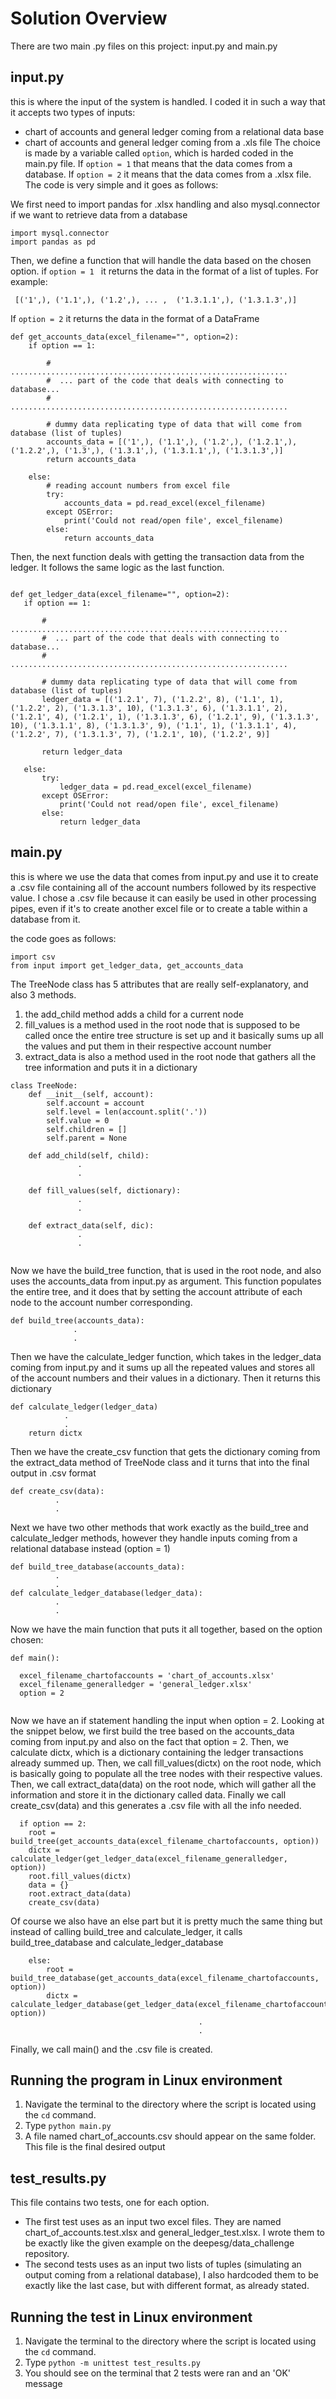 # Solution Overview

There are two main .py files on this project: input.py and main.py 

## input.py
this is where the input of the system is handled. I coded it in such a way that it accepts two types of inputs: 
- chart of accounts and general ledger coming from a relational data base 
- chart of accounts and general ledger coming from a .xls file
The choice is made by a variable called ```option```, which is harded coded in the main.py file. If ```option = 1``` that means that the data comes from a database. If ```option = 2``` it means that the data comes from a .xlsx file.
The code is very simple and it goes as follows:

We first need to import pandas for .xlsx handling and also mysql.connector if we want to retrieve data from a database
```
import mysql.connector
import pandas as pd
```
Then, we define a function that will handle the data based on the chosen option. if ```option = 1 ``` it returns the data in the format of a list of tuples. For example:
```
 [('1',), ('1.1',), ('1.2',), ... ,  ('1.3.1.1',), ('1.3.1.3',)]
```

If ```option = 2``` it returns the data in the format of a DataFrame
```
def get_accounts_data(excel_filename="", option=2):
    if option == 1:
        
        #  ..............................................................
        #  ... part of the code that deals with connecting to database...
        #  ..............................................................

        # dummy data replicating type of data that will come from database (list of tuples)
        accounts_data = [('1',), ('1.1',), ('1.2',), ('1.2.1',), ('1.2.2',), ('1.3',), ('1.3.1',), ('1.3.1.1',), ('1.3.1.3',)]
        return accounts_data

    else:
        # reading account numbers from excel file
        try:
            accounts_data = pd.read_excel(excel_filename)
        except OSError:
            print('Could not read/open file', excel_filename)
        else:
            return accounts_data
 ```
 Then, the next function deals with getting the transaction data from the ledger. It follows the same logic as the last function.
 ```

def get_ledger_data(excel_filename="", option=2):
    if option == 1:
       
        #  ..............................................................
        #  ... part of the code that deals with connecting to database...
        #  ..............................................................
        
        # dummy data replicating type of data that will come from database (list of tuples)
        ledger_data = [('1.2.1', 7), ('1.2.2', 8), ('1.1', 1), ('1.2.2', 2), ('1.3.1.3', 10), ('1.3.1.3', 6), ('1.3.1.1', 2), ('1.2.1', 4), ('1.2.1', 1), ('1.3.1.3', 6), ('1.2.1', 9), ('1.3.1.3', 10), ('1.3.1.1', 8), ('1.3.1.3', 9), ('1.1', 1), ('1.3.1.1', 4), ('1.2.2', 7), ('1.3.1.3', 7), ('1.2.1', 10), ('1.2.2', 9)]

        return ledger_data

    else:
        try:
            ledger_data = pd.read_excel(excel_filename)
        except OSError:
            print('Could not read/open file', excel_filename)
        else:
            return ledger_data

```

## main.py
  
this is where we use the data that comes from input.py and use it to create a .csv file containing all of the account numbers followed by its respective value. I chose a .csv file because it can easily be used in other processing pipes, even if it's to create another excel file or to create a table within a database from it.

the code goes as follows:

```
import csv
from input import get_ledger_data, get_accounts_data
```
The TreeNode class has 5 attributes that are really self-explanatory, and also 3 methods.

1) the add_child method adds a child for a current node
2) fill_values is a method used in the root node that is supposed to be called once the entire tree structure is set up and it basically sums up all the values and put them in their respective account number
3) extract_data is also a method used in the root node that gathers all the tree information and puts it in a dictionary

```
class TreeNode:
    def __init__(self, account):
        self.account = account
        self.level = len(account.split('.'))
        self.value = 0
        self.children = []
        self.parent = None
    
    def add_child(self, child):
               .
               .
               
    def fill_values(self, dictionary):
               .
               .
               
    def extract_data(self, dic):
               .
               .
    
```
Now we have the build_tree function, that is used in the root node, and also uses the accounts_data from input.py as argument. This function populates the entire tree, and it does that by setting the account attribute of each node to the account number corresponding.
```
def build_tree(accounts_data):
              .
              .
```
Then we have the calculate_ledger function, which takes in the ledger_data coming from input.py and it sums up all the repeated values and stores all of the account numbers and their values in a dictionary. Then it returns this dictionary
```
def calculate_ledger(ledger_data)
            .
            .
    return dictx
```

Then we have the create_csv function that gets the dictionary coming from the extract_data method of TreeNode class and it turns that into the final output in .csv format

```
def create_csv(data):
          .
          .
```
Next we have two other methods that work exactly as the build_tree and calculate_ledger methods, however they handle inputs coming from a relational database instead (option = 1)

```
def build_tree_database(accounts_data):
          .
          .
def calculate_ledger_database(ledger_data):
          .
          .
```

Now we have the main function that puts it all together, based on the option chosen:

```
def main():

  excel_filename_chartofaccounts = 'chart_of_accounts.xlsx'
  excel_filename_generalledger = 'general_ledger.xlsx'
  option = 2
  
```
Now we have an if statement handling the input when option = 2. Looking at the snippet below, we first build the tree based on the accounts_data coming from input.py and also on the fact that option = 2. Then, we calculate dictx, which is a dictionary containing the ledger transactions already summed up. Then, we call fill_values(dictx) on the root node, which is basically going to populate all the tree nodes with their respective values. Then, we call extract_data(data) on the root node, which will gather all the information and store it in the dictionary called data. Finally we call create_csv(data) and this generates a .csv file with all the info needed. 
```
  if option == 2:
    root = build_tree(get_accounts_data(excel_filename_chartofaccounts, option))
    dictx = calculate_ledger(get_ledger_data(excel_filename_generalledger, option))
    root.fill_values(dictx)
    data = {}
    root.extract_data(data)
    create_csv(data)
```
Of course we also have an else part but it is pretty much the same thing but instead of calling build_tree and calculate_ledger, it calls build_tree_database and calculate_ledger_database
```
    else:
        root = build_tree_database(get_accounts_data(excel_filename_chartofaccounts, option))
        dictx = calculate_ledger_database(get_ledger_data(excel_filename_chartofaccounts, option))
                                          .
                                          .
```

Finally, we call main() and the .csv file is created.

## Running the program in Linux environment 

1) Navigate the terminal to the directory where the script is located using the ```cd``` command.
2) Type ```python main.py```
3) A file named chart_of_accounts.csv should appear on the same folder. This file is the final desired output

## test_results.py
This file contains two tests, one for each option. 
- The first test uses as an input two excel files. They are named chart_of_accounts.test.xlsx and general_ledger_test.xlsx. I wrote them to be exactly like the given example on the deepesg/data_challenge repository. 
- The second tests uses as an input two lists of tuples (simulating an output coming from a relational database), I also hardcoded them to be exactly like the last case, but with different format, as already stated.


## Running the test in Linux environment

1) Navigate the terminal to the directory where the script is located using the ```cd``` command.
2) Type ```python -m unittest test_results.py```
3) You should see on the terminal that 2 tests were ran and an 'OK' message


